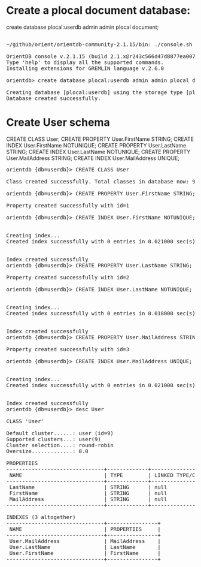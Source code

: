 Create a plocal document database:
==========
create database plocal:userdb admin admin plocal document;

<pre> 
~/github/orient/orientdb-community-2.1.15/bin: ./console.sh 

OrientDB console v.2.1.15 (build 2.1.x@r243c566d47d8877ea0075b8f61abc8880f810a42; 2016-04-04 12:07:47+0000) www.orientdb.com
Type 'help' to display all the supported commands.
Installing extensions for GREMLIN language v.2.6.0

orientdb> create database plocal:userdb admin admin plocal document

Creating database [plocal:userdb] using the storage type [plocal]...
Database created successfully.
</pre>

Create User schema
=======
CREATE CLASS User;
CREATE PROPERTY User.FirstName STRING;
CREATE INDEX User.FirstName NOTUNIQUE;
CREATE PROPERTY User.LastName STRING;
CREATE INDEX User.LastName NOTUNIQUE;
CREATE PROPERTY User.MailAddress STRING;
CREATE INDEX User.MailAddress UNIQUE;

<pre>
orientdb {db=userdb}> CREATE CLASS User

Class created successfully. Total classes in database now: 9

orientdb {db=userdb}> CREATE PROPERTY User.FirstName STRING;

Property created successfully with id=1

orientdb {db=userdb}> CREATE INDEX User.FirstName NOTUNIQUE;


Creating index...
Created index successfully with 0 entries in 0.021000 sec(s).


Index created successfully
orientdb {db=userdb}> CREATE PROPERTY User.LastName STRING;

Property created successfully with id=2

orientdb {db=userdb}> CREATE INDEX User.LastName NOTUNIQUE;


Creating index...
Created index successfully with 0 entries in 0.018000 sec(s).


Index created successfully
orientdb {db=userdb}> CREATE PROPERTY User.MailAddress STRING;

Property created successfully with id=3

orientdb {db=userdb}> CREATE INDEX User.MailAddress UNIQUE;


Creating index...
Created index successfully with 0 entries in 0.021000 sec(s).


Index created successfully
orientdb {db=userdb}> desc User

CLASS 'User'

Default cluster......: user (id=9)
Supported clusters...: user(9)
Cluster selection....: round-robin
Oversize.............: 0.0

PROPERTIES
-------------------------------+-------------+-------------------------------+-----------+----------+----------+-----------+-----------+----------+
 NAME                          | TYPE        | LINKED TYPE/CLASS             | MANDATORY | READONLY | NOT NULL |    MIN    |    MAX    | COLLATE  |
-------------------------------+-------------+-------------------------------+-----------+----------+----------+-----------+-----------+----------+
 LastName                      | STRING      | null                          | false     | false    | false    |           |           | default  |
 FirstName                     | STRING      | null                          | false     | false    | false    |           |           | default  |
 MailAddress                   | STRING      | null                          | false     | false    | false    |           |           | default  |
-------------------------------+-------------+-------------------------------+-----------+----------+----------+-----------+-----------+----------+

INDEXES (3 altogether)
-------------------------------+----------------+
 NAME                          | PROPERTIES     |
-------------------------------+----------------+
 User.MailAddress              | MailAddress    |
 User.LastName                 | LastName       |
 User.FirstName                | FirstName      |
-------------------------------+----------------+

</pre>